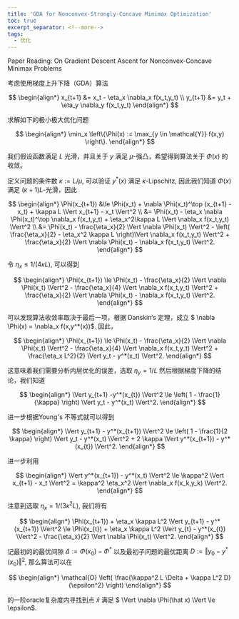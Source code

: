 ```yaml
---
title: 'GDA for Nonconvex-Strongly-Concave Minimax Optimization'
toc: true
excerpt_separator: <!--more-->
tags:
  - 优化
---
```




Paper Reading: On Gradient Descent Ascent for Nonconvex-Concave Minimax Problems



考虑使用梯度上升下降（GDA）算法


$$
\begin{align*}
x_{t+1} &= x_t - \eta_x \nabla_x f(x_t,y_t) \\
y_{t+1} &= y_t + \eta_y \nabla_y f(x_t,y_t)
\end{align*}
$$


求解如下的极小极大优化问题


$$
\begin{align*}
\min_x \left\{\Phi(x) := \max_{y \in \mathcal{Y}} f(x,y) \right\}.
\end{align*}
$$




我们假设函数满足 $L$ 光滑，并且关于 $y$ 满足 $\mu$-强凸，希望得到算法关于 $\Phi(x)$ 的收敛。



定义问题的条件数 $\kappa:=L/\mu$, 可以验证 $y^*(x)$ 满足 $\kappa$-Lipschitz, 因此我们知道 $\Phi(x)$ 满足 $(\kappa+1)L$-光滑，因此


$$
\begin{align*}
\Phi(x_{t+1}) &\le \Phi(x_t) + \nabla \Phi(x_t)^\top (x_{t+1} - x_t) + \kappa L \Vert x_{t+1} - x_t \Vert^2 \\
&= \Phi(x_t) - \eta_x \nabla \Phi(x_t)^\top \nabla_x f(x_t,y_t) + \eta_x^2\kappa L \Vert \nabla_x f(x_t,y_t) \Vert^2 \\
&= \Phi(x_t) - \frac{\eta_x}{2} \Vert \nabla \Phi(x_t) \Vert^2 - \left( \frac{\eta_x}{2} - \eta_x^2 \kappa L \right)\Vert \nabla_x f(x_t,y_t) \Vert^2 + \frac{\eta_x}{2} \Vert \nabla \Phi(x_t) - \nabla_x f(x_t,y_t) \Vert^2.
\end{align*}
$$


令 $\eta_x \le 1/ (4 \kappa L)$, 可以得到


$$
\begin{align*}
\Phi(x_{t+1}) \le \Phi(x_t) - \frac{\eta_x}{2} \Vert \nabla \Phi(x_t) \Vert^2 - \frac{\eta_x}{4}  \Vert \nabla_x f(x_t,y_t) \Vert^2 + \frac{\eta_x}{2} \Vert \nabla \Phi(x_t) - \nabla_x f(x_t,y_t) \Vert^2.
\end{align*}
$$


可以发现算法收敛率取决于最后一项，根据 Danskin‘s 定理，成立 $ \nabla \Phi(x) = \nabla_x f(x,y^*(x))$. 因此，


$$
\begin{align*}
\Phi(x_{t+1}) \le \Phi(x_t) - \frac{\eta_x}{2} \Vert \nabla \Phi(x_t) \Vert^2 - \frac{\eta_x}{4}  \Vert \nabla_x f(x_t,y_t) \Vert^2 + \frac{\eta_x L^2}{2} \Vert y_t - y^*(x_t) \Vert^2.
\end{align*}
$$


这意味着我们需要分析内层优化的误差，选取 $\eta_y =1/L$ 然后根据梯度下降的结论，我们知道


$$
\begin{align*}
\Vert  y_{t+1} -y^*(x_{t}) \Vert^2 \le \left( 1 - \frac{1}{\kappa} \right) \Vert y_t - y^*(x_t) \Vert^2.
\end{align*}
$$


进一步根据Young's 不等式就可以得到


$$
\begin{align*}
\Vert y_{t+1} - y^*(x_{t+1}) \Vert^2 \le  \left( 1 - \frac{1}{2 \kappa} \right) \Vert y_t - y^*(x_t) \Vert^2 + 2  \kappa \Vert y^*(x_{t+1}) - y^*(x_{t}) \Vert^2.
\end{align*}
$$


进一步利用


$$
\begin{align*}
\Vert y^*(x_{t+1}) - y^*(x_t) \Vert^2 \le \kappa^2 \Vert x_{t+1} - x_t \Vert^2 = \kappa^2 \eta_x^2 \Vert \nabla_x f(x_k,y_k) \Vert^2.
\end{align*}
$$




注意到选取 $\eta_x = 1 /(3 \kappa^2 L)$, 我们将有


$$
\begin{align*}
\Phi(x_{t+1}) + \eta_x \kappa L^2 \Vert y_{t+1} - y^*(x_{t+1}) \Vert^2 \le \Phi(x_{t}) + \eta_x \kappa L^2 \Vert y_{t} - y^*(x_{t}) \Vert^2 - \frac{\eta_x}{2} \Vert \nabla \Phi(x_t) \Vert^2.
\end{align*}
$$


记最初的的最优间隙 $\Delta:= \Phi(x_0) - \Phi^*$ 以及最初子问题的最优距离 $D:= \Vert y_0 - y^*(x_0) \Vert^2$, 那么算法可以在


$$
\begin{align*}
\mathcal{O} \left( \frac{\kappa^2 L \Delta + \kappa L^2 D}{\epsilon^2} \right)
\end{align*}
$$


的一阶oracle复杂度内寻找到点 $\hat x$ 满足 $ \Vert \nabla \Phi(\hat x) \Vert \le \epsilon$.









